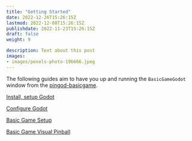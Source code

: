 ```yaml
---
title: "Getting Started"
date: 2022-12-26T15:26:15Z
lastmod: 2022-12-08T15:26:15Z
publishdate: 2022-11-23T15:26:15Z
draft: false
weight: 9

description: Text about this post
images:
- images/pexels-photo-196666.jpeg
---
```


The following guides aim to have you up and running the `BasicGameGodot` window from the [pingod-basicgame](https://github.com/FlippingFlips/pingod-basicgame).

[Install, setup Godot](./installation)

[Configure Godot](./configuration)

[Basic Game Setup](./basicgame-setup/)

[Basic Game Visual Pinball](./basicgame-game-vp)



